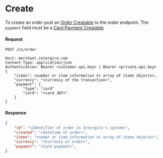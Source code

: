 # Create

To create an order post an [Order Creatable](./reference.html#order) to the order endpoint. The `payment` field must be a [Card Payment Creatable](./reference.html#card-payment)

#### Request
``` {1} JSON
POST /v1/order

Host: merchant.intergiro.com
Content-Type: application/json
Authentication: Bearer <customer.api.key> | Bearer <private.api.key>
{
	"items": <number or item information or array of items objects>,
	"currency": "<currency of the transaction>",
	"payment": {
		"type": "card"
        "card": "<card JWT>"
	}
}
```

#### Response
```json
{
    "id": "<Identifier of order in Intergiro's system>",
    "created": "<datetime of order>",
    "items": "<numer or item information or array of items objects>",
    "currency": "<Currency of order>",
    "payment": "<Card payment>",
}
```
